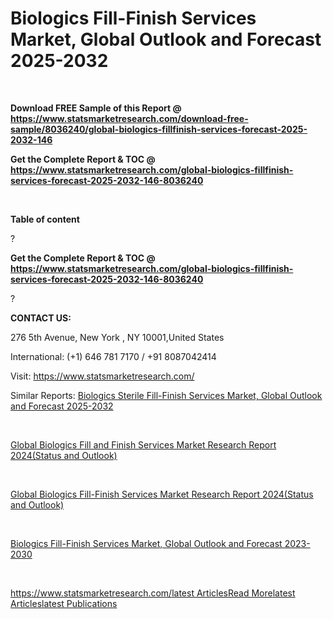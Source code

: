 <h1>Biologics Fill-Finish Services Market, Global Outlook and Forecast 2025-2032</h1><br/><p><strong>Download FREE Sample of this Report @ <a href="https://www.statsmarketresearch.com/download-free-sample/8036240/global-biologics-fillfinish-services-forecast-2025-2032-146">https://www.statsmarketresearch.com/download-free-sample/8036240/global-biologics-fillfinish-services-forecast-2025-2032-146</a></strong></p>
 
 
 
 <div><b>Get the Complete Report & TOC @ <a href="https://www.statsmarketresearch.com/global-biologics-fillfinish-services-forecast-2025-2032-146-8036240">https://www.statsmarketresearch.com/global-biologics-fillfinish-services-forecast-2025-2032-146-8036240</a></b></div>
 
 
 
 <p><br />
 
 <b>Table of content</b></p>
 
 
 
 <p>? </p>
 
 
 
 <div><b>Get the Complete Report & TOC @ <a href="https://www.statsmarketresearch.com/global-biologics-fillfinish-services-forecast-2025-2032-146-8036240">https://www.statsmarketresearch.com/global-biologics-fillfinish-services-forecast-2025-2032-146-8036240</a></b></div>
 
 
 
 <p>? </p>
 
 
 
 <p><b>CONTACT US:</b><br />
 
 276 5th Avenue, New York , NY 10001,United States<br />
 
 International: (+1) 646 781 7170 / +91 8087042414<br />
 
 Visit: <a href="https://www.statsmarketresearch.com/">https://www.statsmarketresearch.com/</a><br />
 
 Similar Reports: <a href="https://www.statsmarketresearch.com/global-biologics-fillfinish-services-forecast-2025-2032-146-8036240">Biologics Sterile Fill-Finish Services Market, Global Outlook and Forecast 2025-2032</a><br />
 
 <br />
 
 <a href="https://www.statsmarketresearch.com/global-biologics-fillfinish-services-forecast-2025-2032-146-8036240">Global Biologics Fill and Finish Services Market Research Report 2024(Status and Outlook)</a><br />
 
 <br />
 
 <a href="https://www.statsmarketresearch.com/global-biologics-fillfinish-services-forecast-2025-2032-146-8036240">Global Biologics Fill-Finish Services Market Research Report 2024(Status and Outlook)</a><br />
 
 <br />
 
 <a href="https://www.statsmarketresearch.com/global-biologics-fillfinish-services-forecast-2025-2032-146-8036240">Biologics Fill-Finish Services Market, Global Outlook and Forecast 2023-2030</a><br />
 
 <br />
 
 <a href="https://gyeongbokgung.com">https://www.statsmarketresearch.com/</a><a href="https://hallyeomaritime.com">latest Articles</a><a href="https://jingwansa.com">Read More</a><a href="https://nguoiviet.jp/">latest Articles</a><a href="https://www.intelmarketresearch.com/">latest Publications</a></p>